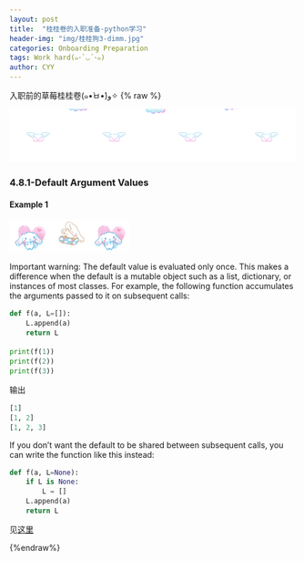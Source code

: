 ```yaml
---
layout: post
title:  "桂桂卷的入职准备-python学习"
header-img: "img/桂桂狗3-dimm.jpg"
categories: Onboarding Preparation
tags: Work hard(๑･`◡´･๑)
author: CYY
---
```


入职前的草莓桂桂卷(๑•̀ㅂ•́)و✧
{% raw %}

![image](/img/split-line1.gif)
### 4.8.1-Default Argument Values
#### Example 1
<img src="/img/icon1.gif" alt="drawing" width="70"/><img src="/img/icon2.gif" alt="drawing" width="70"/><img src="/img/icon1.gif" alt="drawing" width="70"/>

Important warning: The default value is evaluated only once. This makes a difference when the default is a mutable object such as a list, dictionary, or instances of most classes. For example, the following function accumulates the arguments passed to it on subsequent calls:

```python
def f(a, L=[]):
    L.append(a)
    return L

print(f(1))
print(f(2)) 
print(f(3))
```

输出
```python
[1]
[1, 2]
[1, 2, 3]
```
If you don’t want the default to be shared between subsequent calls, you can write the function like this instead:
```python
def f(a, L=None):
    if L is None:
        L = []
    L.append(a)
    return L
```

见[这里](https://docs.python.org/3/tutorial/controlflow.html)

{%endraw%}


